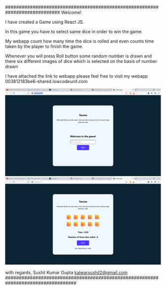 ############################################################################
Welcome!

I have created a Game using React JS.

In this game you have to select same dice in order to win the game.

My webapp count how many time the dice is rolled and even counts time taken by the player to finish the game.

Whenever you will press Roll button some random number is drawn and there six different images of dice
which is selected on the basis of  number drawn


I have attached the link to webapp please feel free to visit my webapp
003812183be6-shared.lowcodeunit.com



![Screenshot](project-demo1.png)
![Screenshot](project-demo2.png)


with regards,
Sushil Kumar Gupta
kalwarsushil2@gmail.com
##################################################################################
